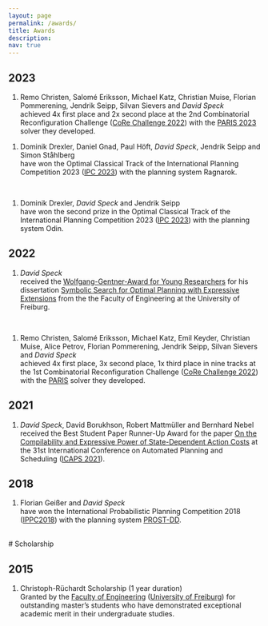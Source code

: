 ```yaml
---
layout: page
permalink: /awards/
title: Awards
description:
nav: true
---
```


<div class="publications">
  <h2 class="year">2023</h2>
  <ol class="bibliography">
    <li>
      <div class="row">
        <div class="col-sm-2 abbr">
        </div>
        <div class="col-sm-10">
          <div class="author">
          Remo Christen, Salomé Eriksson, Michael Katz, Christian Muise, Florian Pommerening, Jendrik Seipp, Silvan Sievers and <em>David Speck</em>
          </div>
          achieved 4x first place and 2x second place at the 2nd Combinatorial Reconfiguration Challenge (<a href="https://core-challenge.github.io/2023/">CoRe Challenge 2022</a>) with the <a href="../assets/pdf/christen-et-al-ecai2023.pdf">PARIS 2023</a> solver they developed.
        </div>
      </div>
    </li>
  </ol>


  <ol class="bibliography">
    <li>
      <div class="row">
        <div class="col-sm-2 abbr">
        </div>
        <div class="col-sm-10">
          <div class="author">
          Dominik Drexler, Daniel Gnad, Paul Höft, <em>David Speck</em>, Jendrik Seipp and Simon Ståhlberg
          </div>
          have won the Optimal Classical Track of the International Planning Competition 2023 (<a href="https://ipc2023-classical.github.io/">IPC 2023</a>) with the planning system Ragnarok.
        </div>
      </div>
    </li>
  </ol>
  <br>

  <ol class="bibliography">
    <li>
      <div class="row">
        <div class="col-sm-2 abbr">
        </div>
        <div class="col-sm-10">
          <div class="author">
          Dominik Drexler, <em>David Speck</em> and Jendrik Seipp
          </div>
          have won the second prize in the Optimal Classical Track of the International Planning Competition 2023 (<a href="https://ipc2023-classical.github.io/">IPC 2023</a>) with the planning system Odin.
        </div>
      </div>
    </li>
  </ol>
</div>

<div class="publications">
<h2 class="year">2022</h2>
  <ol class="bibliography">
    <li>
      <div class="row">
        <div class="col-sm-2 abbr">
        </div>
        <div class="col-sm-10">
          <div class="author">
            <em>David Speck</em>
          </div>
          received the <a href="https://uni-freiburg.de/zuv/service/ehrungen-und-preise/freiburger-nachwuchsfoerderpreise/technische-fakultaet/">Wolfgang-Gentner-Award for Young Researchers</a> for his dissertation <a href="../assets/pdf/speck-phd2022.pdf">Symbolic Search for Optimal Planning with Expressive Extensions</a> from the the Faculty of Engineering at the University of Freiburg.
        </div>
      </div>
    </li>
  </ol>
  <br>

  <ol class="bibliography">
    <li>
      <div class="row">
        <div class="col-sm-2 abbr">
        </div>
        <div class="col-sm-10">
          <div class="author">
          Remo Christen, Salomé Eriksson, Michael Katz, Emil Keyder, Christian Muise, Alice Petrov, 
          Florian Pommerening, Jendrik Seipp, Silvan Sievers and <em>David Speck</em>
          </div>
          achieved 4x first place, 3x second place, 1x third place in nine tracks at the 1st Combinatorial Reconfiguration Challenge (<a href="https://core-challenge.github.io/2022/#home">CoRe Challenge 2022</a>) with the <a href="../assets/pdf/christen-etal-core2022.pdf">PARIS</a> solver they developed.
        </div>
      </div>
    </li>
  </ol>
</div>

<div class="publications">
<h2 class="year">2021</h2>
  <ol class="bibliography">
    <li>
      <div class="row">
        <div class="col-sm-2 abbr">
        </div>
        <div class="col-sm-10">
          <div class="author">
            <em>David Speck</em>, David Borukhson, Robert Mattmüller and Bernhard Nebel
          </div>
          received the Best Student Paper Runner-Up Award for the paper <a href="../assets/pdf/speck-etal-icaps2021.pdf">On the Compilability and Expressive Power of State-Dependent Action Costs</a> at the 31st International Conference on Automated Planning and Scheduling (<a href="https://icaps21.icaps-conference.org/awards/">ICAPS 2021</a>).
        </div>
      </div>
    </li>
  </ol>
</div>

<div class="publications">
  <h2 class="year">2018</h2>
  <ol class="bibliography">
    <li>
      <div class="row">
        <div class="col-sm-2 abbr">
        </div>
        <div class="col-sm-10">
          <div class="author">
            Florian Geißer and <em>David Speck</em>
          </div>
          have won the International Probabilistic Planning Competition 2018 (<a href="https://ipc2018-probabilistic.bitbucket.io/#results">IPPC2018</a>) with the planning system <a href="../assets/pdf/geisser-speck-ippc2018.pdf">PROST-DD</a>.
        </div>
      </div>
    </li>
  </ol>
</div>

<br>
# Scholarship

<div class="publications">
  <h2 class="year">2015</h2>
  <ol class="bibliography">
    <li>
      <div class="row">
        <div class="col-sm-2 abbr">
        </div>
        <div class="col-sm-10">
          <div class="author">
          Christoph-Rüchardt Scholarship (1 year duration)  
          </div>
          Granted by the <a href="https://www.tf.uni-freiburg.de/en">Faculty of Engineering</a> (<a href="https://uni-freiburg.de/en/">University of Freiburg</a>) for outstanding master’s students who have demonstrated exceptional academic merit in their undergraduate studies.
        </div>
      </div>
    </li>
  </ol>
</div>
